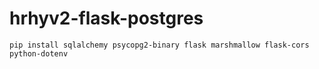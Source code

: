 # hrhyv2-flask-postgres
```
pip install sqlalchemy psycopg2-binary flask marshmallow flask-cors python-dotenv
```
